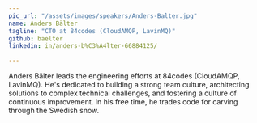 ```yaml
---
pic_url: "/assets/images/speakers/Anders-Balter.jpg"
name: Anders Bälter
tagline: "CTO at 84codes (CloudAMQP, LavinMQ)"
github: baelter
linkedin: in/anders-b%C3%A4lter-66884125/

---
```

Anders Bälter leads the engineering efforts at 84codes (CloudAMQP, LavinMQ). He's dedicated to building a strong team culture, architecting solutions to complex technical challenges, and fostering a culture of continuous improvement. In his free time, he trades code for carving through the Swedish snow.
